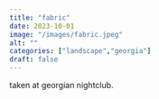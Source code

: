 ```yaml
---
title: "fabric"
date: 2023-10-01
image: "/images/fabric.jpeg"
alt: ""
categories: ["landscape","georgia"]
draft: false
---
```


taken at georgian nightclub.
